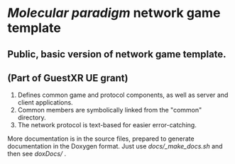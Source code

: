 # *Molecular paradigm* network game template

## Public, basic version of network game template.
## (Part of GuestXR UE grant)

1. Defines common game and protocol components, as well as server and client applications.
2. Common members are symbolically linked from the "common" directory.
3. The network protocol is text-based for easier error-catching.

More documentation is in the source files, prepared to generate documentation in the Doxygen format. Just use *docs/_make_docs.sh* and then see *doxDocs/* .




